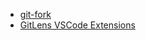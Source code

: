 
- [git-fork](https://git-fork.com/)
- [GitLens VSCode Extensions](https://marketplace.visualstudio.com/items?itemName=eamodio.gitlens)
